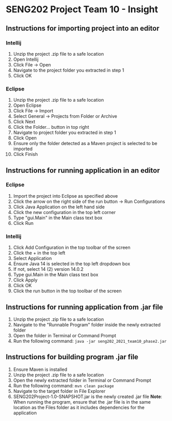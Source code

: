 # SENG202 Project Team 10 - Insight

## Instructions for importing project into an editor

### Intellij

1. Unzip the project .zip file to a safe location
2. Open Intellij
3. Click File -> Open
4. Navigate to the project folder you extracted in step 1
5. Click OK


### Eclipse

1. Unzip the project .zip file to a safe location
2. Open Eclipse
3. Click File -> Import
4. Select General -> Projects from Folder or Archive
5. Click Next
6. Click the Folder... button in top right
7. Navigate to project folder you extracted in step 1
8. Click Open
9. Ensure only the folder detected as a Maven project is selected to be imported
10. Click Finish

## Instructions for running application in an editor

### Eclipse

1. Import the project into Eclipse as specified above
2. Click the arrow on the right side of the run button -> Run Configurations
3. Click Java Application on the left hand side
4. Click the new configuration in the top left corner
5. Type "gui.Main" in the Main class text box
6. Click Run

### Intellij

1. Click Add Configuration in the top toolbar of the screen
2. Click the + in the top left
3. Select Application
4. Ensure Java 14 is selected in the top left dropdown box
5. If not, select 14 (2) version 14.0.2
6. Type gui.Main in the Main class text box
7. Click Apply
8. Click OK
9. Click the run button in the top toolbar of the screen

## Instructions for running application from .jar file

1. Unzip the project .zip file to a safe location
2. Navigate to the "Runnable Program" folder inside the newly extracted folder
3. Open the folder in Terminal or Command Prompt
4. Run the following command: `java -jar seng202_2021_team10_phase2.jar`

## Instructions for building program .jar file

1. Ensure Maven is installed
2. Unzip the project .zip file to a safe location
3. Open the newly extracted folder in Terminal or Command Prompt
4. Run the following command: `mvn clean package`
5. Navigate to the target folder in File Explorer
6. SENG202Project-1.0-SNAPSHOT.jar is the newly created .jar file
**Note**: When running the program, ensure that the .jar file is in 
the same location as the Files folder as it includes dependencies for the application



